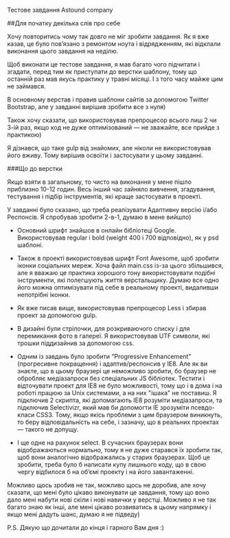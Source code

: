 Тестове завдання Astound company

##Для початку декілька слів про себе

Хочу повторитись чому так довго не міг зробити завдання. Як я вже казав, це було пов’язано з ремонтом ноута і відрядженням, які відклали виконання цього завдання на неділю.

Щоб виконати це тестове завдання, я мав багато чого підчитати і згадати, перед тим як приступати до верстки шаблону, тому що останній раз мав якусь практику у травні місяці. І з того часу майже цим не займався.

В основному верстав і правив шаблони сайтів за допомогою Twitter Bootstrap, але у завданні вирішив зробити все з нуля)

Також хочу сказати, що використовував препроцесор всього лиш 2 чи 3-ій раз, якщо код не дуже оптимізований — не зважайте, все прийде з практикою)

Я дізнався, що таке gulp від знайомих, але ніколи не використовував його вживу. Тому вирішив освоїти і застосувати у цьому завданні.


###Що до верстки

Якщо взяти в загальному, то чисто на виконання у мене пішло приблизно 10-12 годин. Весь інший час зайняло вивчення, згадування, тестування і підбір інструментів, які краще застосувати в проекті.

У завданні було сказано, що треба реалізувати Адаптивну версію і/або Респонсів. Я спробував зробити 2-в-1, думаю в мене вийшло)

 - Основний шрифт знайшов в онлайн бібліотеці Google. Використовував regular і bold (weight 400 і 700 відповідно), як у psd шаблоні.

 - Також в проекті використовував шрифт Font Awesome, щоб зробити іконки соціальних мереж. Хоча файл main.css із-за цього збільшився, але я вважаю це практика хорошого тону використовувати подібні інструменти, які полегшують життя верстальщику. Думаю все одно його можна оптимізувати під себе в реальному проекті, видаливши непотрібні іконки.

 - Як вже писав вище, використовував препроцесор Less і збирав проект за допомогою gulp.

 - В дизайні були стрілочки, для розкриваючого списку і для перемикання фото в галереї. Я використовував UTF символи, які трошки піддизайнив за допомогою css.

 - Одним із завдань було зробити "Progressive Enhancement" (прогресивне покращення) і адаптив/респонсив у ІЕ8. Але як ви знаєте, що в цьому браузері це неможливо зробити, бо браузер не обробляє медіазапроси без спеціальних JS бібліотек. Тестити і відточувати проект для IE8 не було можливості, тому що і в дома і на роботі працюю за Unix системами, а на них "ішака" не поставиш. Я підключив 2 скрипта, які допомагають ІЕ8 розуміти медіазапроси, та підключив Selectivizr, який мав би допомогти ІЕ зрозуміти псевдо-класи CSS3. Тому, якщо якісь проблеми з цим браузером виникнуть, то беру відповідальність на себе, і зазначу, що в реальних проектах — такого не допущу.

 - І ще одне на рахунок select. В сучасних браузерах вони відображаються нормально, тому я не дуже старався їх зробити так, щоб вони аналогічно відображались у старих браузерах. Щоб це зробити, треба було б написати купу лишнього коду, що в свою чергу відбилося б на об’ємі проекту і на його завантаженні.

Можливо щось зробив не так, можливо щось не доробив, але хочу сказати, що мені було цікаво виконувати це завдання, тому що воно дало мені набути нові скіли і нові навички у верстці. Можливо я не так багато знаю як інші, але мені цікаво розвиватись в цьому напрямку і якщо мені дадуть шанс, думаю я не підведу)

P.S. Дякую що дочитали до кінця і гарного Вам дня :)
